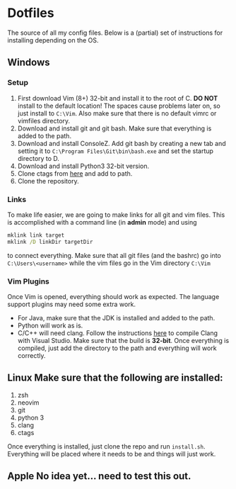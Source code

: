 # Dotfiles

The source of all my config files. Below is a (partial) set of instructions for
installing depending on the OS.

## Windows
### Setup
1. First download Vim (8+) 32-bit and install it to the root of C. **DO NOT**
   install to the default location! The spaces cause problems later on, so just
install to `C:\Vim`. Also make sure that there is no default vimrc or vimfiles
directory.
2. Download and install git and git bash. Make sure that everything is added to
   the path.
3. Download and install ConsoleZ. Add git bash by creating a new tab and setting
   it to `C:\Program Files\Git\bin\bash.exe` and set the startup directory to D.
4. Download and install Python3 32-bit version.
5. Clone ctags from [here](https://github.com/universal-ctags/ctags) and add to
   path.
4. Clone the repository.

### Links
To make life easier, we are going to make links for all git and vim files. This
is accomplished with a command line (in **admin** mode) and using

```bat
mklink link target
mklink /D linkDir targetDir
```

to connect everything. Make sure that all git files (and the bashrc) go into
`C:\Users\<username>` while the vim files go in the Vim directory `C:\Vim`

### Vim Plugins
Once Vim is opened, everything should work as expected. The language support
plugins may need some extra work. 

* For Java, make sure that the JDK is installed and added to the path.
* Python will work as is.
* C/C++ will need clang. Follow the instructions
  [here](https://clang.llvm.org/get_started.html) to compile Clang with Visual
Studio. Make sure that the build is **32-bit**. Once everything is compiled,
just add the directory to the path and everything will work correctly.

## Linux Make sure that the following are installed:

1. zsh
2. neovim
3. git
4. python 3
5. clang
6. ctags

Once everything is installed, just clone the repo and run `install.sh`.
Everything will be placed where it needs to be and things will just work.

## Apple No idea yet... need to test this out.
